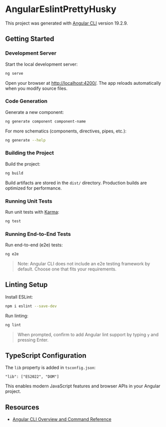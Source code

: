 # AngularEslintPrettyHusky

This project was generated with [Angular CLI](https://github.com/angular/angular-cli) version 19.2.9.

## Getting Started

### Development Server

Start the local development server:

```bash
ng serve
```

Open your browser at [http://localhost:4200/](http://localhost:4200/). The app reloads automatically when you modify source files.

### Code Generation

Generate a new component:

```bash
ng generate component component-name
```

For more schematics (components, directives, pipes, etc.):

```bash
ng generate --help
```

### Building the Project

Build the project:

```bash
ng build
```

Build artifacts are stored in the `dist/` directory. Production builds are optimized for performance.

### Running Unit Tests

Run unit tests with [Karma](https://karma-runner.github.io):

```bash
ng test
```

### Running End-to-End Tests

Run end-to-end (e2e) tests:

```bash
ng e2e
```

> Note: Angular CLI does not include an e2e testing framework by default. Choose one that fits your requirements.

## Linting Setup

Install ESLint:

```bash
npm i eslint --save-dev
```

Run linting:

```bash
ng lint
```

> When prompted, confirm to add Angular lint support by typing `y` and pressing Enter.

## TypeScript Configuration

The `lib` property is added in `tsconfig.json`:

```jsonc
"lib": ["ES2022", "DOM"]
```

This enables modern JavaScript features and browser APIs in your Angular project.

## Resources

- [Angular CLI Overview and Command Reference](https://angular.dev/tools/cli)